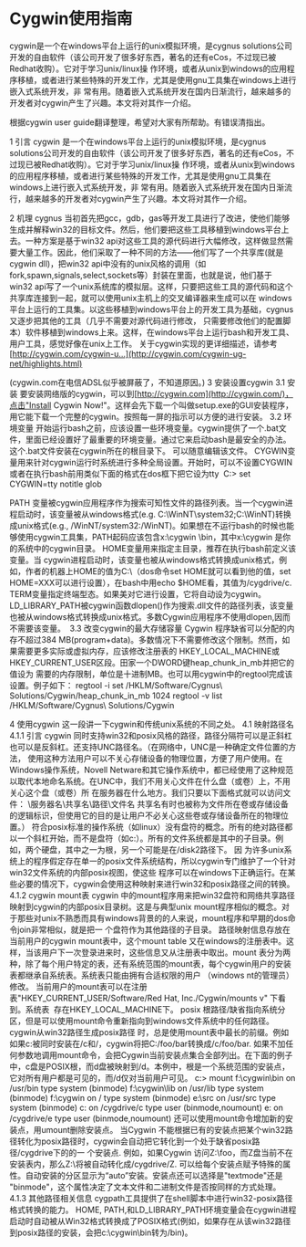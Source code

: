 # Cygwin使用指南

cygwin是一个在windows平台上运行的unix模拟环境，是cygnus
solutions公司开发的自由软件（该公司开发了很多好东西，著名的还有eCos，不过现已被Redhat收购）。它对于学习unix/linux操
作环境，或者从unix到windows的应用程序移植，或者进行某些特殊的开发工作，尤其是使用gnu工具集在windows上进行嵌入式系统开发，非
常有用。随着嵌入式系统开发在国内日渐流行，越来越多的开发者对cygwin产生了兴趣。本文将对其作一介绍。

根据cygwin user guide翻译整理，希望对大家有所帮助。有错误清指出。

1 引言
cygwin
是一个在windows平台上运行的unix模拟环境，是cygnus
solutions公司开发的自由软件（该公司开发了很多好东西，著名的还有eCos，不过现已被Redhat收购）。它对于学习unix/linux操
作环境，或者从unix到windows的应用程序移植，或者进行某些特殊的开发工作，尤其是使用gnu工具集在windows上进行嵌入式系统开发，非
常有用。随着嵌入式系统开发在国内日渐流行，越来越多的开发者对cygwin产生了兴趣。本文将对其作一介绍。

2 机理
cygnus
当初首先把gcc，gdb，gas等开发工具进行了改进，使他们能够生成并解释win32的目标文件。然后，他们要把这些工具移植到windows平台上
去。一种方案是基于win32
api对这些工具的源代码进行大幅修改，这样做显然需要大量工作。因此，他们采取了一种不同的方法——他们写了一个共享库(就是cygwin
dll)，把win32
api中没有的unix风格的调用（如fork,spawn,signals,select,sockets等）封装在里面，也就是说，他们基于
win32
api写了一个unix系统库的模拟层。这样，只要把这些工具的源代码和这个共享库连接到一起，就可以使用unix主机上的交叉编译器来生成可以在
windows平台上运行的工具集。以这些移植到windows平台上的开发工具为基础，cygnus又逐步把其他的工具（几乎不需要对源代码进行修改，
只需要修改他们的配置脚本）软件移植到windows上来。这样，在windows平台上运行bash和开发工具、用户工具，感觉好像在unix上工作。
关于cygwin实现的更详细描述，请参考[http://cygwin.com/cygwin-u...](http://cygwin.com/cygwin-ug-net/highlights.html)

(cygwin.com在电信ADSL似乎被屏蔽了，不知道原因。)
3 安装设置cygwin
3.1 安装
要安装网络版的cygwin，可以到[http://cygwin.com](http://cygwin.com/)，点击"Install Cygwin Now!"。这样会先下载一个叫做setup.exe的GUI安装程序，用它能下载一个完整的cygwin。按照每一屏的指示可以方便的进行安装。
3.2 环境变量
开始运行bash之前，应该设置一些环境变量。cygwin提供了一个.bat文件，里面已经设置好了最重要的环境变量。通过它来启动bash是最安全的办法。这个.bat文件安装在cygwin所在的根目录下。 可以随意编辑该文件。
CYGWIN变量用来针对cygwin运行时系统进行多种全局设置。开始时，可以不设置CYGWIN或者在执行bash前用类似下面的格式在dos框下把它设为tty 
C:\> set CYGWIN=tty notitle glob

PATH
变量被cygwin应用程序作为搜索可知性文件的路径列表。当一个cygwin进程启动时，该变量被从windows格式(e.g.
C:\WinNT\system32;C:\WinNT)转换成unix格式(e.g.,
/WinNT/system32:/WinNT)。如果想在不运行bash的时候也能够使用cygwin工具集，PATH起码应该包含x:\cygwin
\bin，其中x:\cygwin 是你的系统中的cygwin目录。
HOME变量用来指定主目录，推荐在执行bash前定义该变量。当
cygwin进程启动时，该变量也被从windows格式转换成unix格式，例如，作者的机器上HOME的值为C:\（dos命令set
HOME就可以看到他的值，set HOME=XXX可以进行设置），在bash中用echo $HOME看，其值为/cygdrive/c.
TERM变量指定终端型态。如果美对它进行设置，它将自动设为cygwin。
LD_LIBRARY_PATH被cygwin函数dlopen()作为搜索.dll文件的路径列表，该变量也被从windows格式转换成unix格式。多数Cygwin应用程序不使用dlopen,因而不需要该变量。 
3.3 改变cygwin的最大存储容量
Cygwin
程序缺省可以分配的内存不超过384
MB(program+data)。多数情况下不需要修改这个限制。然而，如果需要更多实际或虚拟内存，应该修改注册表的
HKEY_LOCAL_MACHINE或HKEY_CURRENT_USER区段。田家一个DWORD键heap_chunk_in_mb并把它的值设为
需要的内存限制，单位是十进制MB。也可以用cygwin中的regtool完成该设置。例子如下：
regtool -i set /HKLM/Software/Cygnus\ Solutions/Cygwin/heap_chunk_in_mb 1024
regtool -v list /HKLM/Software/Cygnus\ Solutions/Cygwin

4 使用cygwin
这一段讲一下cygwin和传统unix系统的不同之处。
4.1 映射路径名
4.1.1 引言
cygwin
同时支持win32和posix风格的路径，路径分隔符可以是正斜杠也可以是反斜杠。还支持UNC路径名。（在网络中，UNC是一种确定文件位置的方法，
使用这种方法用户可以不关心存储设备的物理位置，方便了用户使用。在Windows操作系统，Novell
Netware和其它操作系统中，都已经使用了这种规范以取代本地命名系统。在UNC中，我们不用关心文件在什么盘（或卷）上，不用关心这个盘（或卷）所
在服务器在什么地方。我们只要以下面格式就可以访问文件：
\服务器名\共享名\路径\文件名
共享名有时也被称为文件所在卷或存储设备的逻辑标识，但使用它的目的是让用户不必关心这些卷或存储设备所在的物理位置。）
符合posix标准的操作系统（如linux）没有盘符的概念。所有的绝对路径都以一个斜杠开始，而不是盘符（如c:）。所有的文件系统都是其中的子目录。例如，两个硬盘，其中之一为根，另一个可能是在/disk2路径下。
因
为许多unix系统上的程序假定存在单一的posix文件系统结构，所以cygwin专门维护了一个针对win32文件系统的内部posix视图，使这些
程序可以在windows下正确运行。在某些必要的情况下，cygwin会使用这种映射来进行win32和posix路径之间的转换。
4.1.2 cygwin mount表
cygwin
中的mount程序用来把win32盘符和网络共享路径映射到cygwin的内部posix目录树。这是与典型unix
mount程序相似的概念。对于那些对unix不熟悉而具有windows背景的的人来说，mount程序和早期的dos命令join非常相似，就是把一
个盘符作为其他路径的子目录。
路径映射信息存放在当前用户的cygwin mount表中，这个mount table
又在windows的注册表中。这样，当该用户下一次登录进来时，这些信息又从注册表中取出。mount
表分为两种，除了每个用户特定的表，还有系统范围的mount表，每个cygwin用户的安装表都继承自系统表。系统表只能由拥有合适权限的用户
（windows nt的管理员）修改。
当前用户的mount表可以在注册表"HKEY_CURRENT_USER/Software/Red Hat, Inc./Cygwin/mounts v" 下看到。系统表 
存在HKEY_LOCAL_MACHINE下。
posix
根路径/缺省指向系统分区，但是可以使用mount命令重新指向到windows文件系统中的任何路径。cygwin从win32路径生成posix路径
时，总是使用mount表中最长的前缀。例如如果c:被同时安装在/c和/，cygwin将把C:/foo/bar转换成/c/foo/bar.
如果不加任何参数地调用mount命令，会把Cygwin当前安装点集合全部列出。在下面的例子中，c盘是POSIX根，而d盘被映射到/d。本例中，根是一个系统范围的安装点，它对所有用户都是可见的，而/d仅对当前用户可见。
c:\> mount
f:\cygwin\bin on /usr/bin type system (binmode)
f:\cygwin\lib on /usr/lib type system (binmode)
f:\cygwin on / type system (binmode)
e:\src on /usr/src type system (binmode)
c: on /cygdrive/c type user (binmode,noumount)
e: on /cygdrive/e type user (binmode,noumount)
还可以使用mount命令增加新的安装点，用umount删除安装点。
当Cygwin
不能根据已有的安装点把某个win32路径转化为posix路径时，cygwin会自动把它转化到一个处于缺省posix路径/cygdrive下的的一
个安装点. 例如，如果Cygwin 访问Z:\foo，而Z盘当前不在安装表内，那么Z:\将被自动转化成/cygdrive/Z.
可以给每个安装点赋予特殊的属性。自动安装的分区显示为“auto”安装。安装点还可以选择是"textmode"还是 "binmode"，这个属性决定了文本文件和二进制文件是否按同样的方式处理。
4.1.3 其他路径相关信息
cygpath工具提供了在shell脚本中进行win32-posix路径格式转换的能力。
HOME, PATH,和LD_LIBRARY_PATH环境变量会在cygwin进程启动时自动被从Win32格式转换成了POSIX格式(例如，如果存在从该win32路径到posix路径的安装，会把c:\cygwin\bin转为/bin)。